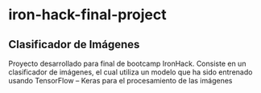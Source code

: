 # iron-hack-final-project
## Clasificador de Imágenes

Proyecto desarrollado para final de bootcamp IronHack. Consiste en un clasificador de imágenes, el cual utiliza un modelo que ha sido entrenado usando TensorFlow – Keras para el procesamiento de las imágenes
